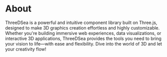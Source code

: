 # About
ThreeDSea is a powerful and intuitive component library built on Three.js, designed to make 3D graphics creation effortless and highly customizable. Whether you're building immersive web experiences, data visualizations, or interactive 3D applications, ThreeDSea provides the tools you need to bring your vision to life—with ease and flexibility. Dive into the world of 3D and let your creativity flow!